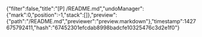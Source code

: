 {"filter":false,"title":"[P] /README.md","undoManager":{"mark":0,"position":-1,"stack":[]},"preview":{"path":"/README.md","previewer":"preview.markdown"},"timestamp":1427675792411,"hash":"67452301efcdab8998badcfe10325476c3d2e1f0"}